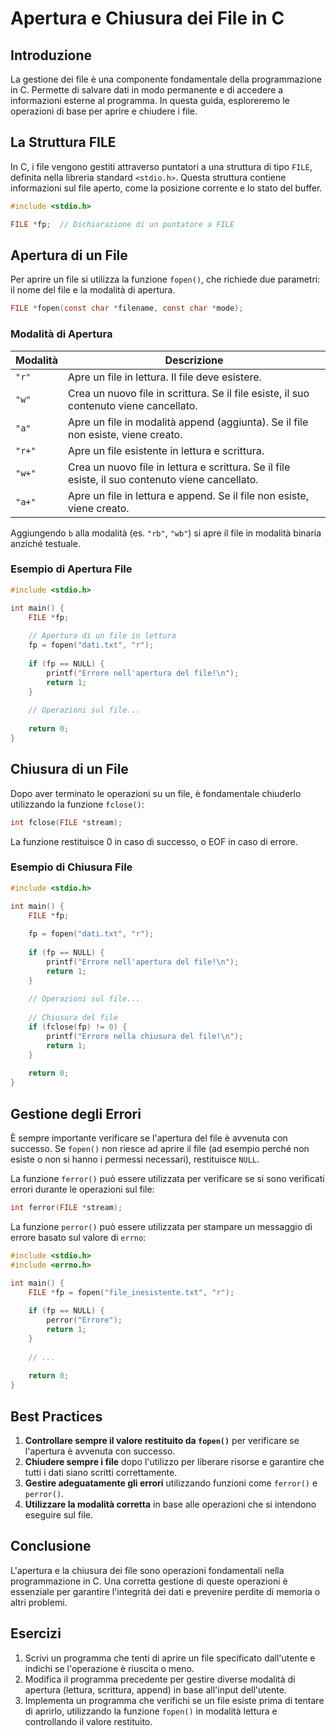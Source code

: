 # Apertura e Chiusura dei File in C

## Introduzione

La gestione dei file è una componente fondamentale della programmazione in C. Permette di salvare dati in modo permanente e di accedere a informazioni esterne al programma. In questa guida, esploreremo le operazioni di base per aprire e chiudere i file.

## La Struttura FILE

In C, i file vengono gestiti attraverso puntatori a una struttura di tipo `FILE`, definita nella libreria standard `<stdio.h>`. Questa struttura contiene informazioni sul file aperto, come la posizione corrente e lo stato del buffer.

```c
#include <stdio.h>

FILE *fp;  // Dichiarazione di un puntatore a FILE
```

## Apertura di un File

Per aprire un file si utilizza la funzione `fopen()`, che richiede due parametri: il nome del file e la modalità di apertura.

```c
FILE *fopen(const char *filename, const char *mode);
```

### Modalità di Apertura

| Modalità | Descrizione |
|----------|-------------|
| `"r"` | Apre un file in lettura. Il file deve esistere. |
| `"w"` | Crea un nuovo file in scrittura. Se il file esiste, il suo contenuto viene cancellato. |
| `"a"` | Apre un file in modalità append (aggiunta). Se il file non esiste, viene creato. |
| `"r+"` | Apre un file esistente in lettura e scrittura. |
| `"w+"` | Crea un nuovo file in lettura e scrittura. Se il file esiste, il suo contenuto viene cancellato. |
| `"a+"` | Apre un file in lettura e append. Se il file non esiste, viene creato. |

Aggiungendo `b` alla modalità (es. `"rb"`, `"wb"`) si apre il file in modalità binaria anziché testuale.

### Esempio di Apertura File

```c
#include <stdio.h>

int main() {
    FILE *fp;
    
    // Apertura di un file in lettura
    fp = fopen("dati.txt", "r");
    
    if (fp == NULL) {
        printf("Errore nell'apertura del file!\n");
        return 1;
    }
    
    // Operazioni sul file...
    
    return 0;
}
```

## Chiusura di un File

Dopo aver terminato le operazioni su un file, è fondamentale chiuderlo utilizzando la funzione `fclose()`:

```c
int fclose(FILE *stream);
```

La funzione restituisce 0 in caso di successo, o EOF in caso di errore.

### Esempio di Chiusura File

```c
#include <stdio.h>

int main() {
    FILE *fp;
    
    fp = fopen("dati.txt", "r");
    
    if (fp == NULL) {
        printf("Errore nell'apertura del file!\n");
        return 1;
    }
    
    // Operazioni sul file...
    
    // Chiusura del file
    if (fclose(fp) != 0) {
        printf("Errore nella chiusura del file!\n");
        return 1;
    }
    
    return 0;
}
```

## Gestione degli Errori

È sempre importante verificare se l'apertura del file è avvenuta con successo. Se `fopen()` non riesce ad aprire il file (ad esempio perché non esiste o non si hanno i permessi necessari), restituisce `NULL`.

La funzione `ferror()` può essere utilizzata per verificare se si sono verificati errori durante le operazioni sul file:

```c
int ferror(FILE *stream);
```

La funzione `perror()` può essere utilizzata per stampare un messaggio di errore basato sul valore di `errno`:

```c
#include <stdio.h>
#include <errno.h>

int main() {
    FILE *fp = fopen("file_inesistente.txt", "r");
    
    if (fp == NULL) {
        perror("Errore");
        return 1;
    }
    
    // ...
    
    return 0;
}
```

## Best Practices

1. **Controllare sempre il valore restituito da `fopen()`** per verificare se l'apertura è avvenuta con successo.
2. **Chiudere sempre i file** dopo l'utilizzo per liberare risorse e garantire che tutti i dati siano scritti correttamente.
3. **Gestire adeguatamente gli errori** utilizzando funzioni come `ferror()` e `perror()`.
4. **Utilizzare la modalità corretta** in base alle operazioni che si intendono eseguire sul file.

## Conclusione

L'apertura e la chiusura dei file sono operazioni fondamentali nella programmazione in C. Una corretta gestione di queste operazioni è essenziale per garantire l'integrità dei dati e prevenire perdite di memoria o altri problemi.

## Esercizi

1. Scrivi un programma che tenti di aprire un file specificato dall'utente e indichi se l'operazione è riuscita o meno.
2. Modifica il programma precedente per gestire diverse modalità di apertura (lettura, scrittura, append) in base all'input dell'utente.
3. Implementa un programma che verifichi se un file esiste prima di tentare di aprirlo, utilizzando la funzione `fopen()` in modalità lettura e controllando il valore restituito.